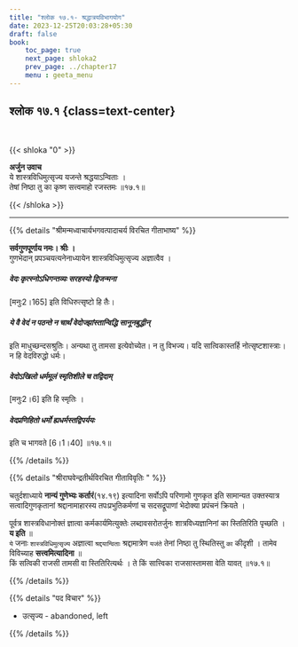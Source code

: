 ```yaml
---
title: "श्लोक १७.१- श्रद्धात्रयविभागयोग"
date: 2023-12-25T20:03:28+05:30
draft: false
book:
    toc_page: true
    next_page: shloka2
    prev_page: ../chapter17
    menu : geeta_menu
---
```



## श्लोक १७.१ {class=text-center}

<br/>

{{< shloka  "0"  >}}

**अर्जुन उवाच**   
ये शास्त्रविधिमुत्सृज्य यजन्ते श्रद्धयाऽन्विताः ।  
तेषां निष्ठा तु का कृष्ण सत्त्वमाहो रजस्तमः ॥१७.१॥

{{< /shloka >}}

---


{{% details "श्रीमन्मध्वाचार्यभगवत्पादाचर्य विरचित  गीताभाष्य" %}}

**सर्वगुणपूर्णाय नमः। श्रीः ।**   
गुणभेदान् प्रपञ्चयत्यनेनाध्यायेन शास्त्रविधिमुत्सृज्य अज्ञात्वैव ।  

##### वेदः कृत्स्नोऽधिगन्तव्यः सरहस्यो द्विजन्मना 
[मनुः2।165] इति विधिरुत्सृष्टो हि तैः। 
#####  ये वै वेदं न पठन्ते न चार्थं वेदोज्झांस्तान्विद्धि सानूनबुद्धीन् 
इति माधुच्छन्दसश्रुतिः। अन्यथा तु तामसा इत्येवोच्येत। 
न तु विभज्य। यदि सात्विकास्तर्हि नोत्सृष्टशास्त्राः। 
न हि वेदविरुद्धो धर्मः। 
##### वेदोऽखिलो धर्ममूलं स्मृतिशीले च तद्विदाम् 
[मनुः2।6] इति हि स्मृतिः । 
##### वेदप्रणिहितो धर्मो ह्यधर्मस्तद्विपर्ययः 
इति च भागवते [6।1।40] ॥१७.१॥

{{% /details %}}



{{% details "श्रीराघवेन्द्रतीर्थविरचित गीताविवृतिः " %}}

चतुर्दशाध्याये **नान्यं गुणेभ्यः कर्तारं**(१४.१९) 
इत्यादिना सर्वोऽपि परिणामो गुणकृत इति सामान्यत 
उक्तस्यात्र सत्वादिगुणकृतानां श्रद्दानामाहारस्य 
तपःप्रभुतिकर्मणां च सदसद्रूपाणां भेदोक्या प्रपंचनं 
क्रियते ।

पूर्वत्र शास्त्रविधानोक्तं ज्ञात्वा कर्मकार्यमित्युक्तेः  लब्दावसरोतर्जुनः 
शात्रविध्यज्ञानिनां का स्तितिरिति पृच्छति । 
**य इति** ॥  
`ये` जनाः `शास्त्रविधिमुत्सृज्य` अज्ञात्वा 
`श्रद्दयान्विताः` श्रद्दामात्रेण `यजंते` 
तेनां निष्ठा तु स्थितिस्तु `का` कीदृशी । 
तामेव विविच्याह **सत्त्वमित्यादिना** ॥   
किं सत्विकी राजसी तामसी वा स्तितिरित्यर्थः । 
ते किं सात्त्विका राजसास्तामसा वेति यावत्‌ ॥१७.१॥

{{% /details %}}


{{% details "पद विचार" %}}

- उत्सृज्य - abandoned, left

{{% /details %}}
